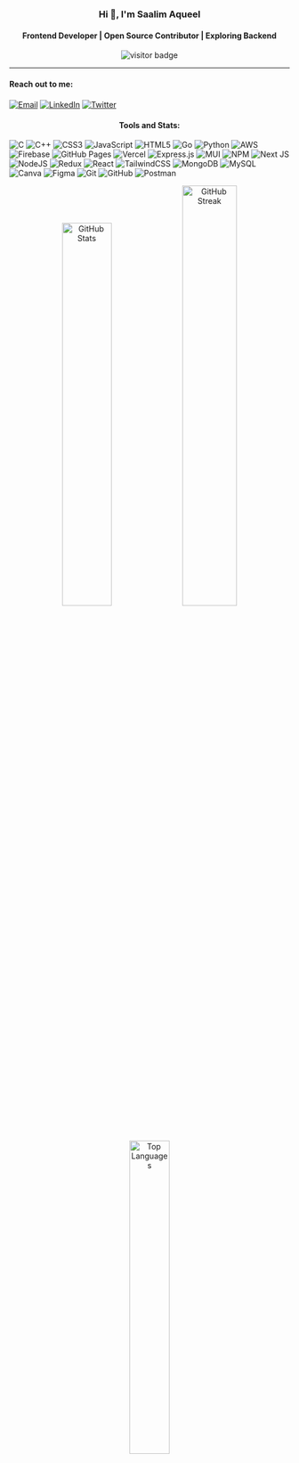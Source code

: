 <h3 align="center">Hi 👋, I'm Saalim Aqueel</h3>
<h4 align="center">Frontend Developer | Open Source Contributor | Exploring Backend</h4>

<p align="center">
  <img src="https://visitor-badge.laobi.icu/badge?page_id=SxxAq.visitor-badge" alt="visitor badge"/>
</p>

<hr/>

<h4 align="left">Reach out to me:</h4>
 <p align="left">
  <a href="mailto:aqueel192@gmail.com" target="_blank"><img align="center" src="https://img.shields.io/badge/Gmail-D14836?style=for-the-badge&logo=gmail&logoColor=white" alt="Email" /></a>
  <a href="https://linkedin.com/in/saalim-aqueel" target="_blank"><img align="center" src="https://img.shields.io/badge/LinkedIn-0077B5?style=for-the-badge&logo=linkedin&logoColor=white" alt="LinkedIn"/></a>
  <a href="https://twitter.com/__0xSaalim" target="_blank"><img align="center" src="https://img.shields.io/badge/Twitter-1DA1F2?style=for-the-badge&logo=twitter&logoColor=white" alt="Twitter"/></a>
</p>



<h4 align="center">Tools and Stats:</h4>

![C](https://img.shields.io/badge/c-%2300599C.svg?style=flat-square&logo=c&logoColor=white)
![C++](https://img.shields.io/badge/c++-%2300599C.svg?style=flat-square&logo=c%2B%2B&logoColor=white)
![CSS3](https://img.shields.io/badge/css3-%231572B6.svg?style=flat-square&logo=css3&logoColor=white)
![JavaScript](https://img.shields.io/badge/javascript-%23323330.svg?style=flat-square&logo=javascript&logoColor=%23F7DF1E)
![HTML5](https://img.shields.io/badge/html5-%23E34F26.svg?style=flat-square&logo=html5&logoColor=white)
![Go](https://img.shields.io/badge/go-%2300ADD8.svg?style=flat-square&logo=go&logoColor=white)
![Python](https://img.shields.io/badge/python-3670A0?style=flat-square&logo=python&logoColor=ffdd54)
![AWS](https://img.shields.io/badge/AWS-%23FF9900.svg?style=flat-square&logo=amazon-aws&logoColor=white)
![Firebase](https://img.shields.io/badge/firebase-%23039BE5.svg?style=flat-square&logo=firebase)
![GitHub Pages](https://img.shields.io/badge/github%20pages-121013?style=flat-square&logo=github&logoColor=white)
![Vercel](https://img.shields.io/badge/vercel-%23000000.svg?style=flat-square&logo=vercel&logoColor=white)
![Express.js](https://img.shields.io/badge/express.js-%23404d59.svg?style=flat-square&logo=express&logoColor=%2361DAFB)
![MUI](https://img.shields.io/badge/MUI-%230081CB.svg?style=flat-square&logo=mui&logoColor=white)
![NPM](https://img.shields.io/badge/NPM-%23CB3837.svg?style=flat-square&logo=npm&logoColor=white)
![Next JS](https://img.shields.io/badge/Next-black?style=flat-square&logo=next.js&logoColor=white)
![NodeJS](https://img.shields.io/badge/node.js-6DA55F?style=flat-square&logo=node.js&logoColor=white)
![Redux](https://img.shields.io/badge/redux-%23593d88.svg?style=flat-square&logo=redux&logoColor=white)
![React](https://img.shields.io/badge/react-%2320232a.svg?style=flat-square&logo=react&logoColor=%2361DAFB)
![TailwindCSS](https://img.shields.io/badge/tailwindcss-%2338B2AC.svg?style=flat-square&logo=tailwind-css&logoColor=white)
![MongoDB](https://img.shields.io/badge/MongoDB-%234ea94b.svg?style=flat-square&logo=mongodb&logoColor=white)
![MySQL](https://img.shields.io/badge/mysql-4479A1.svg?style=flat-square&logo=mysql&logoColor=white)
![Canva](https://img.shields.io/badge/Canva-%2300C4CC.svg?style=flat-square&logo=Canva&logoColor=white)
![Figma](https://img.shields.io/badge/figma-%23F24E1E.svg?style=flat-square&logo=figma&logoColor=white)
![Git](https://img.shields.io/badge/git-%23F05033.svg?style=flat-square&logo=git&logoColor=white)
![GitHub](https://img.shields.io/badge/github-%23121011.svg?style=flat-square&logo=github&logoColor=white)
![Postman](https://img.shields.io/badge/Postman-FF6C37?style=flat-square&logo=postman&logoColor=white)

<!-- <h4 align="left">My GitHub Stats:</h4> -->

<div align="center">
  <img src="https://github-readme-stats.vercel.app/api?username=sxxaq&show_icons=true&theme=gruvbox&hide_border=true&include_all_commits=false&count_private=false" alt="GitHub Stats" width="42%" />
  <img src="https://github-readme-streak-stats.herokuapp.com/?user=sxxaq&theme=gruvbox&hide_border=true" alt="GitHub Streak" width="44%" />
  <img src="https://github-readme-stats.vercel.app/api/top-langs/?username=sxxaq&theme=gruvbox&hide_border=true&include_all_commits=false&count_private=false&layout=compact" alt="Top Languages" width="38%" />
</div>
